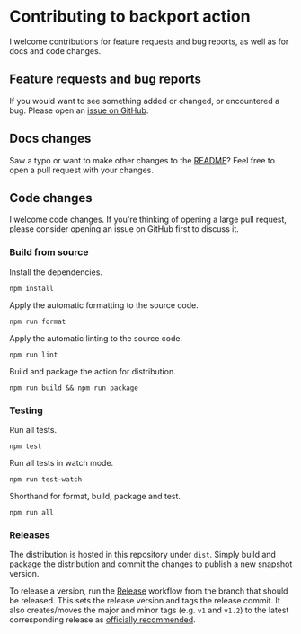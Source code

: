 # Contributing to backport action

I welcome contributions for feature requests and bug reports, as well as for docs and code changes.

## Feature requests and bug reports

If you would want to see something added or changed, or encountered a bug.
Please open an [issue on GitHub](https://github.com/korthout/backport-action/issues).

## Docs changes

Saw a typo or want to make other changes to the [README](https://korthout.github.io/backport-action/blob/main/README.md)?
Feel free to open a pull request with your changes.

## Code changes

I welcome code changes.
If you're thinking of opening a large pull request, please consider opening an issue on GitHub first to discuss it.

### Build from source

Install the dependencies.

```
npm install
```

Apply the automatic formatting to the source code.

```
npm run format
```

Apply the automatic linting to the source code.

```
npm run lint
```

Build and package the action for distribution.

```
npm run build && npm run package
```

### Testing

Run all tests.

```
npm test
```

Run all tests in watch mode.

```
npm run test-watch
```

Shorthand for format, build, package and test.

```
npm run all
```

### Releases

The distribution is hosted in this repository under `dist`.
Simply build and package the distribution and commit the changes to publish a new snapshot version.

To release a version, run the [Release](https://github.com/korthout/backport-action/actions/workflows/release.yml) workflow from the branch that should be released.
This sets the release version and tags the release commit.
It also creates/moves the major and minor tags (e.g. `v1` and `v1.2`) to the latest corresponding release as [officially recommended](https://github.com/actions/toolkit/blob/master/docs/action-versioning.md).
